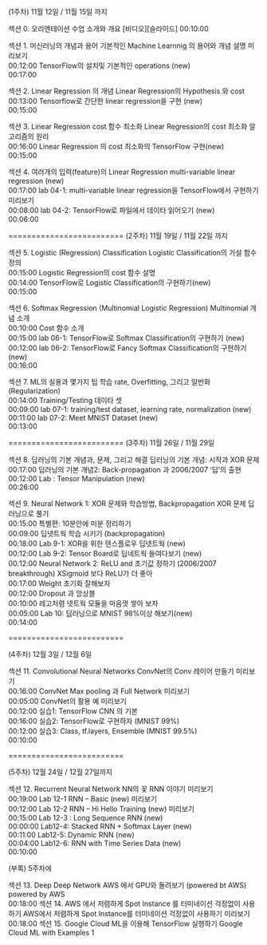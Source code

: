 
(1주차) 11월 12일 / 11월 15일 까지

섹션 0. 오리엔테이션
수업 소개와 개요	[비디오][슬라이드]
00:10:00

섹션 1. 머신러닝의 개념과 용어
기본적인 Machine Learnnig 의 용어와 개념 설명	미리보기	
00:12:00
TensorFlow의 설치및 기본적인 operations (new)		
00:17:00

섹션 2. Linear Regression 의 개념
Linear Regression의 Hypothesis 와 cost		
00:13:00
Tensorflow로 간단한 linear regression을 구현 (new)		
00:15:00

섹션 3. Linear Regression cost 함수 최소화
Linear Regression의 cost 최소화 알고리즘의 원리		
00:16:00
Linear Regression 의 cost 최소화의 TensorFlow 구현(new)		
00:15:00

섹션 4. 여러개의 입력(feature)의 Linear Regression
multi-variable linear regression (new)		
00:17:00
lab 04-1: multi-variable linear regression을 TensorFlow에서 구현하기	미리보기	
00:08:00
lab 04-2: TensorFlow로 파일에서 데이타 읽어오기 (new)		
00:06:00

=========================
(2주차) 11월 19일 / 11월 22일 까지

섹션 5. Logistic (Regression) Classification
Logistic Classification의 가설 함수 정의		
00:15:00
Logistic Regression의 cost 함수 설명		
00:14:00
TensorFlow로 Logistic Classification의 구현하기(new)		
00:15:00


섹션 6. Softmax Regression (Multinomial Logistic Regression)
Multinomial 개념 소개		
00:10:00
Cost 함수 소개		
00:15:00
lab 06-1: TensorFlow로 Softmax Classification의 구현하기 (new)		
00:12:00
lab 06-2: TensorFlow로 Fancy Softmax Classification의 구현하기 (new)		
00:16:00


섹션 7. ML의 실용과 몇가지 팁
학습 rate, Overfitting, 그리고 일반화 (Regularization)		
00:14:00
Training/Testing 데이타 셋		
00:09:00
lab 07-1: training/test dataset, learning rate, normalization (new)		
00:11:00
lab 07-2: Meet MNIST Dataset (new)		
00:13:00


=========================
(3주차) 11월 26일 / 11월 29일 

섹션 8. 딥러닝의 기본 개념과, 문제, 그리고 해결
딥러닝의 기본 개념: 시작과 XOR 문제		
00:17:00
딥러닝의 기본 개념2: Back-propagation 과 2006/2007 ‘딥’의 출현		
00:12:00
Lab : Tensor Manipulation (new)		
00:26:00


섹션 9. Neural Network 1: XOR 문제와 학습방법, Backpropagation
XOR 문제 딥러닝으로 풀기		
00:15:00
특별편: 10분안에 미분 정리하기		
00:09:00
딥넷트웍 학습 시키기 (backpropagation)		
00:18:00
Lab 9-1: XOR을 위한 텐스플로우 딥넷트웍 (new)		
00:12:00
Lab 9-2: Tensor Board로 딥네트웍 들여다보기 (new)		
00:12:00
Neural Network 2: ReLU and 초기값 정하기 (2006/2007 breakthrough)
XSigmoid 보다 ReLU가 더 좋아		
00:17:00
Weight 초기화 잘해보자		
00:12:00
Dropout 과 앙상블		
00:10:00
레고처렴 넷트웍 모듈을 마음껏 쌓아 보자		
00:05:00
Lab 10: 딥러닝으로 MNIST 98%이상 해보기(new)		
00:14:00

=========================

(4주차) 12월 3일 / 12월 6일 

섹션 11. Convolutional Neural Networks
ConvNet의 Conv 레이어 만들기	미리보기	
00:16:00
ConvNet Max pooling 과 Full Network	미리보기	
00:05:00
ConvNet의 활용 예	미리보기	
00:12:00
실습1: TensorFlow CNN 의 기본		
00:16:00
실습2: TensorFlow로 구현하자 (MNIST 99%)		
00:12:00
실습3: Class, tf.layers, Ensemble (MNIST 99.5%)		
00:10:00


=========================

(5주차) 12월 24일 / 12월 27일까지

섹션 12. Recurrent Neural Network
NN의 꽃 RNN 이야기	미리보기	
00:19:00
Lab 12-1 RNN – Basic (new)	미리보기	
00:12:00
Lab 12-2 RNN – Hi Hello Training (new)	미리보기	
00:15:00
Lab 12-3 : Long Sequence RNN (new)		
00:00:00
Lab12-4: Stacked RNN + Softmax Layer (new)		
00:11:00
Lab12-5: Dynamic RNN (new)		
00:04:00
Lab12-6: RNN with Time Series Data (new)		
00:10:00

(부록) 5주차에 


섹션 13. Deep Deep Network AWS 에서 GPU와 돌려보기 (powered bt AWS)
powered by AWS		
00:18:00
섹션 14. AWS 에서 저렴하게 Spot Instance 를 터미네이션 걱정없이 사용하기
AWS에서 저렴하게 Spot Instance를 터미네이션 걱정없이 사용하기	미리보기	
00:18:00
섹션 15. Google Cloud ML을 이용해 TensorFlow 실행하기
Google Cloud ML with Examples 1


